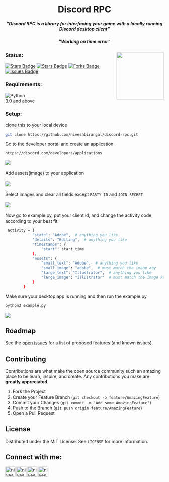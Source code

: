 <h1 align="center">Discord RPC</h1>
<h5 align="center">"Discord RPC is a library for interfacing your game with a locally running Discord desktop client"</h5>
<h5 align="center">"Working on time error"</h5>
<img align="right" src='https://github.com/niveshbirangal/discord-rpc/blob/master/readmeassets/intro.gif' width="150">

### Status:
<a href="https://img.shields.io/youtube/views/udY540zICDY?style=social"><img src="https://img.shields.io/youtube/views/udY540zICDY?style=social" alt="Stars Badge"/></a>
<a href="https://github.com/niveshbirangal/discord-rpc/stargazers"><img src="https://img.shields.io/github/stars/niveshbirangal/discord-rpc" alt="Stars Badge"/></a>
<a href="https://github.com/niveshbirangal/discord-rpc/network/members"><img src="https://img.shields.io/github/forks/niveshbirangal/discord-rpc" alt="Forks Badge"/></a>
<a href="https://github.com/niveshbirangal/discord-rpc/issues"><img src="https://img.shields.io/github/issues/niveshbirangal/discord-rpc" alt="Issues Badge"/></a>
### Requirements:
![Python](https://img.shields.io/badge/-Python-black?style=flat-square&logo=Python)<br>3.0 and above
### Setup:
clone this to your local device
```bash
git clone https://github.com/niveshbirangal/discord-rpc.git
```
Go to the developer portal and create an application
```bash
https://discord.com/developers/applications
```
<img align="center" src='https://github.com/niveshbirangal/discord-rpc/blob/master/readmeassets/createapp.gif'>
<br><br />
Add assets(image) to your application
<br><br>
<img align="center" src='https://github.com/niveshbirangal/discord-rpc/blob/master/readmeassets/selectimage.png'>
<br><br /> 
Select images and clear all fields except <code>PARTY ID</code> and <code>JOIN SECRET</code>
<br><br>
<img align="center" src='https://github.com/niveshbirangal/discord-rpc/blob/master/readmeassets/fileds.png'>
<br><br />
Now go to example.py, put your client id, and change the activity code according to your best fit

```bash
 activity = {
            "state": "Adobe",  # anything you like
            "details": "Editing",  # anything you like
            "timestamps": {
                "start": start_time
            },
            "assets": {
                "small_text": "Adobe",  # anything you like
                "small_image": "adobe",  # must match the image key
                "large_text": "Illustrator",  # anything you like
                "large_image": "illustrator"  # must match the image key
            }
        }
```
Make sure your desktop app is running and then run the example.py
```bash
python3 example.py
```
<img align="center" src='https://github.com/niveshbirangal/discord-rpc/blob/master/readmeassets/activity.png'>

<!-- ROADMAP -->
## Roadmap
See the [open issues](https://github.com/niveshbirangal/discord-rpc/issues) for a list of proposed features (and known issues).

<!-- CONTRIBUTING -->
## Contributing
Contributions are what make the open source community such an amazing place to be learn, inspire, and create. Any contributions you make are **greatly appreciated**.
1. Fork the Project
2. Create your Feature Branch (`git checkout -b feature/AmazingFeature`)
3. Commit your Changes (`git commit -m 'Add some AmazingFeature'`)
4. Push to the Branch (`git push origin feature/AmazingFeature`)
5. Open a Pull Request

<!-- LICENSE -->
## License
Distributed under the MIT License. See `LICENSE` for more information.


<!-- CONTACT -->
## Connect with me:
[<img align="left" alt="niveshb.com" width="32px" src="https://raw.githubusercontent.com/niveshbirangal/niveshbirangal/master/source/website.svg"/>][website]
[<img align="left" alt="niveshbirangal | LinkedIn" width="32px" src="https://raw.githubusercontent.com/niveshbirangal/niveshbirangal/master/source/linkedin.svg"/>][linkedin]
[<img align="left" alt="niveshbirangal | Instagram" width="32px" src="https://raw.githubusercontent.com/niveshbirangal/niveshbirangal/master/source/instagram.svg"/>][instagram]
[<img align="left" alt="niveshbirangal | YouTube" width="32px" src="https://raw.githubusercontent.com/niveshbirangal/niveshbirangal/master/source/youtube.svg"/>][youtube]



[website]: https://niveshb.com
[youtube]: https://www.youtube.com/channel/UCpwUP_HiOyG_GHluWpQK59g?view_as=subscriber
[instagram]: https://instagram.com/neobirangal
[linkedin]: https://linkedin.com/in/niveshbirangal

